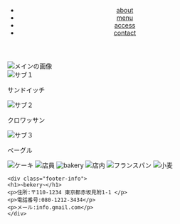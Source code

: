 <!DOCTYPE html>
<html lang="ja">
<head>
  <meta charset="UTF-8">
  <meta name="viewport" content="width=device-width, initial-scale=1.0">
  <title>画像レイアウト</title>
  <link rel="stylesheet" href="style.css">
</head>
<body>
  <header>
    <div class="rapper">
      <ul>
        <li class="menu"><a href="#">about</a></li>
        <li class="menu"><a href="#">menu</a></li>
        <li class="menu"><a href="#">access</a></li>
        <li class="menu"><a href="#">contact</a></li>
      </ul>
    </div>
  </header>

  <main>
    <div class="mainimage">
      <img class="mainimg" src="main.webp" alt="メインの画像">
    </div>
  </main>
  
  <div class="subimages">
  <div class="subimage">
    <img src="sub1.webp" alt="サブ１">
    <p class="title">サンドイッチ</p>
</div>
<div class="subimage">
    <img src="sub2.webp" alt="サブ２">
    <p class="title">クロワッサン</p>
</div>
<div class="subimage">
    <img src="sub3.webp" alt="サブ３">
    <p class="title">ベーグル</p>
</div>
</div>
<subpage>
    <div class="subpage">
        <img src="6-1.png" alt="ケーキ">
        <img src="6-2.png" alt="店員">
        <img src="6-3.png" alt="bakery">
        <img src="6-4.png" alt="店内">
        <img src="6-5.png" alt="フランスパン">
        <img src="6-6.png" alt="小麦">
    </div>
</subpage>
<footer>
  
    <div class="footer-info">
    <h1>~bekery~</h1>
    <p>住所:〒110-1234 東京都赤坂見附1-1 </p>
    <p>電話番号:080-1212-3434</p>
    <p>メール:info.gmail.com</p>
    </div>
    
</footer>
</body>
</html>
